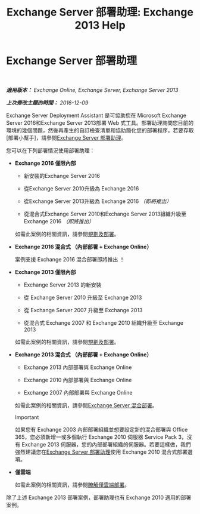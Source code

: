 ﻿---
title: 'Exchange Server 部署助理: Exchange 2013 Help'
TOCTitle: Exchange Server 部署助理
ms:assetid: 95f493d3-2c4f-48f3-a120-d4aadc448402
ms:mtpsurl: https://technet.microsoft.com/zh-tw/library/JJ218681(v=EXCHG.150)
ms:contentKeyID: 50473814
ms.date: 05/21/2018
mtps_version: v=EXCHG.150
ms.translationtype: MT
---

# Exchange Server 部署助理

 

_**適用版本：** Exchange Online, Exchange Server, Exchange Server 2013_

_**上次修改主題的時間：** 2016-12-09_

Exchange Server Deployment Assistant 是可協助您在 Microsoft Exchange Server 2016和Exchange Server 2013部署 Web 式工具。部署助理詢問您目前的環境的幾個問題，然後再產生的自訂檢查清單和協助簡化您的部署程序。若要存取 \[部署小幫手\]，請參閱[Exchange Server 部署助理](https://go.microsoft.com/fwlink/p/?linkid=277105)。

您可以在下列部署情況使用部署助理：

  - **Exchange 2016 僅限內部**
    
      - 新安裝的Exchange Server 2016
    
      - 從Exchange Server 2010升級為 Exchange 2016
    
      - 從Exchange Server 2013升級為 Exchange 2016 *（即將推出）*
    
      - 從混合式Exchange Server 2010和Exchange Server 2013組織升級至 Exchange 2016 *（即將推出）*
    
    如需此案例的相關資訊，請參閱[規劃及部署](planning-and-deployment-for-exchange-2013-installation-instructions.md)。

  - **Exchange 2016 混合式 （內部部署 + Exchange Online）**
    
    案例支援 Exchange 2016 混合部署即將推出 ！

  - **Exchange 2013 僅限內部**
    
      - Exchange Server 2013 的新安裝
    
      - 從 Exchange Server 2010 升級至 Exchange 2013
    
      - 從 Exchange Server 2007 升級至 Exchange 2013
    
      - 從混合式 Exchange 2007 和 Exchange 2010 組織升級至 Exchange 2013
    
    如需此案例的相關資訊，請參閱[規劃及部署](planning-and-deployment-for-exchange-2013-installation-instructions.md)。

  - **Exchange 2013 混合式 （內部部署 + Exchange Online）**
    
      - Exchange 2013 內部部署與 Exchange Online
    
      - Exchange 2010 內部部署與 Exchange Online
    
      - Exchange 2007 內部部署與 Exchange Online
    
    如需此案例的相關資訊，請參閱[Exchange Server 混合部署](https://technet.microsoft.com/zh-tw/library/jj200581\(v=exchg.150\))。
    
    > [!IMPORTANT]  
    > 如果您有 Exchange 2003 內部部署組織並想要設定新的混合部署與 Office 365，您必須新增一或多個執行 Exchange 2010 伺服器 Service Pack 3，沒有 Exchange 2013 伺服器，您的內部部署組織的伺服器。若要這樣做，我們強烈建議您在<a href="https://technet.microsoft.com/en-us/exdeploy2010">Exchange Server 部署助理</a>使用 Exchange 2010 混合式部署選項。


  - **僅雲端**
    
    如需此案例的相關資訊，請參閱[瞭解僅雲端部署](https://technet.microsoft.com/zh-tw/library/jj938005\(v=exchg.150\))。

除了上述 Exchange 2013 部署案例，部署助理也有 Exchange 2010 適用的部署案例。

